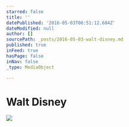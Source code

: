 ```yaml
---
starred: false
title: ''
datePublished: '2016-05-03T06:51:12.684Z'
dateModified: null
author: []
sourcePath: _posts/2016-05-03-walt-disney.md
published: true
inFeed: true
hasPage: false
inNav: false
_type: MediaObject

---
```

# Walt Disney

> 

![](https://the-grid-user-content.s3-us-west-2.amazonaws.com/625e58c5-4db6-4201-9972-5e8cabf1e26b.jpg)